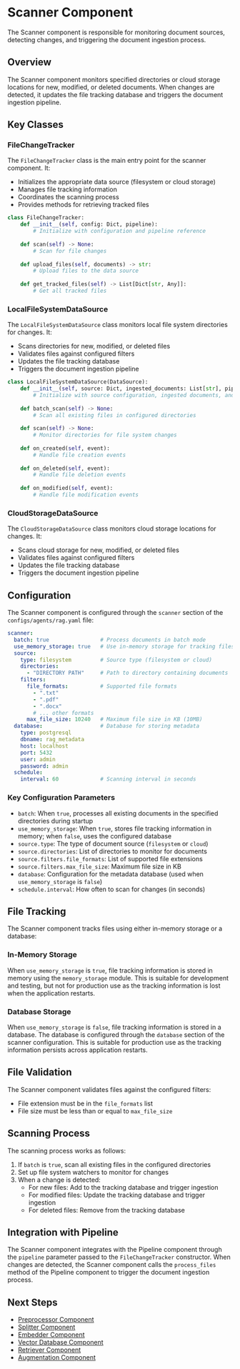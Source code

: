 # Scanner Component

The Scanner component is responsible for monitoring document sources, detecting changes, and triggering the document ingestion process.

## Overview

The Scanner component monitors specified directories or cloud storage locations for new, modified, or deleted documents. When changes are detected, it updates the file tracking database and triggers the document ingestion pipeline.

## Key Classes

### FileChangeTracker

The `FileChangeTracker` class is the main entry point for the scanner component. It:

- Initializes the appropriate data source (filesystem or cloud storage)
- Manages file tracking information
- Coordinates the scanning process
- Provides methods for retrieving tracked files

```python
class FileChangeTracker:
    def __init__(self, config: Dict, pipeline):
        # Initialize with configuration and pipeline reference
        
    def scan(self) -> None:
        # Scan for file changes
        
    def upload_files(self, documents) -> str:
        # Upload files to the data source
        
    def get_tracked_files(self) -> List[Dict[str, Any]]:
        # Get all tracked files
```

### LocalFileSystemDataSource

The `LocalFileSystemDataSource` class monitors local file system directories for changes. It:

- Scans directories for new, modified, or deleted files
- Validates files against configured filters
- Updates the file tracking database
- Triggers the document ingestion pipeline

```python
class LocalFileSystemDataSource(DataSource):
    def __init__(self, source: Dict, ingested_documents: List[str], pipeline) -> None:
        # Initialize with source configuration, ingested documents, and pipeline reference
        
    def batch_scan(self) -> None:
        # Scan all existing files in configured directories
        
    def scan(self) -> None:
        # Monitor directories for file system changes
        
    def on_created(self, event):
        # Handle file creation events
        
    def on_deleted(self, event):
        # Handle file deletion events
        
    def on_modified(self, event):
        # Handle file modification events
```

### CloudStorageDataSource

The `CloudStorageDataSource` class monitors cloud storage locations for changes. It:

- Scans cloud storage for new, modified, or deleted files
- Validates files against configured filters
- Updates the file tracking database
- Triggers the document ingestion pipeline

## Configuration

The Scanner component is configured through the `scanner` section of the `configs/agents/rag.yaml` file:

```yaml
scanner:
  batch: true                # Process documents in batch mode
  use_memory_storage: true   # Use in-memory storage for tracking files
  source:
    type: filesystem         # Source type (filesystem or cloud)
    directories:
      - "DIRECTORY PATH"     # Path to directory containing documents
    filters:
      file_formats:          # Supported file formats
        - ".txt"
        - ".pdf"
        - ".docx"
        # ... other formats
      max_file_size: 10240   # Maximum file size in KB (10MB)
  database:                  # Database for storing metadata
    type: postgresql
    dbname: rag_metadata
    host: localhost
    port: 5432
    user: admin
    password: admin
  schedule:
    interval: 60             # Scanning interval in seconds
```

### Key Configuration Parameters

- `batch`: When `true`, processes all existing documents in the specified directories during startup
- `use_memory_storage`: When `true`, stores file tracking information in memory; when `false`, uses the configured database
- `source.type`: The type of document source (`filesystem` or `cloud`)
- `source.directories`: List of directories to monitor for documents
- `source.filters.file_formats`: List of supported file extensions
- `source.filters.max_file_size`: Maximum file size in KB
- `database`: Configuration for the metadata database (used when `use_memory_storage` is `false`)
- `schedule.interval`: How often to scan for changes (in seconds)

## File Tracking

The Scanner component tracks files using either in-memory storage or a database:

### In-Memory Storage

When `use_memory_storage` is `true`, file tracking information is stored in memory using the `memory_storage` module. This is suitable for development and testing, but not for production use as the tracking information is lost when the application restarts.

### Database Storage

When `use_memory_storage` is `false`, file tracking information is stored in a database. The database is configured through the `database` section of the scanner configuration. This is suitable for production use as the tracking information persists across application restarts.

## File Validation

The Scanner component validates files against the configured filters:

- File extension must be in the `file_formats` list
- File size must be less than or equal to `max_file_size`

## Scanning Process

The scanning process works as follows:

1. If `batch` is `true`, scan all existing files in the configured directories
2. Set up file system watchers to monitor for changes
3. When a change is detected:
   - For new files: Add to the tracking database and trigger ingestion
   - For modified files: Update the tracking database and trigger ingestion
   - For deleted files: Remove from the tracking database

## Integration with Pipeline

The Scanner component integrates with the Pipeline component through the `pipeline` parameter passed to the `FileChangeTracker` constructor. When changes are detected, the Scanner component calls the `process_files` method of the Pipeline component to trigger the document ingestion process.

## Next Steps

- [Preprocessor Component](preprocessor.md)
- [Splitter Component](splitter.md)
- [Embedder Component](embedder.md)
- [Vector Database Component](vector_db.md)
- [Retriever Component](retriever.md)
- [Augmentation Component](augmentation.md)
